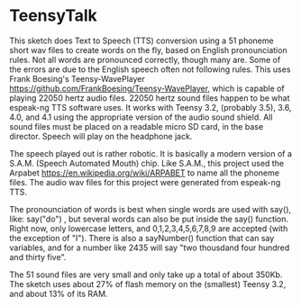 # TeensyTalk
This sketch does Text to Speech (TTS) conversion using a 51 phoneme short wav files to create words on the fly, based on English pronounciation rules. Not all words are pronounced correctly, though many are. Some of the errors are due to the English speech often not following rules. This uses Frank Boesing's Teensy-WavePlayer https://github.com/FrankBoesing/Teensy-WavePlayer, which is capable of playing 22050 hertz audio files. 22050 hertz sound files happen to be what espeak-ng TTS software uses. It works with Teensy 3.2, (probably 3.5), 3.6, 4.0, and 4.1 using the appropriate version of the audio sound shield. All sound files must be placed on a readable micro SD card, in the base director. Speech will play on the headphone jack. 

The speech played out is rather robotic. It is basically a modern version of a S.A.M. (Speech Automated Mouth) chip. Like S.A.M., this project used the Arpabet https://en.wikipedia.org/wiki/ARPABET to name all the phoneme files. The audio wav files for this project were generated from espeak-ng TTS. 

The pronounciation of words is best when single words are used with say(), like:
say("do") , but several words can also be put inside the say() function. Right now, only lowercase letters, and 0,1,2,3,4,5,6,7,8,9 are accepted (with the exception of "I"). There is also a sayNumber() function that can say variables, and for a number like 2435 will say "two thousdand four hundred and thirty five".

The 51 sound files are very small and only take up a total of about 350Kb. The sketch uses about 27% of flash memory on the (smallest) Teensy 3.2, and about 13% of its RAM.  
